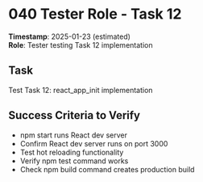 # 040 Tester Role - Task 12
**Timestamp**: 2025-01-23 (estimated)  
**Role**: Tester testing Task 12 implementation

## Task
Test Task 12: react_app_init implementation

## Success Criteria to Verify
- npm start runs React dev server
- Confirm React dev server runs on port 3000
- Test hot reloading functionality
- Verify npm test command works
- Check npm build command creates production build